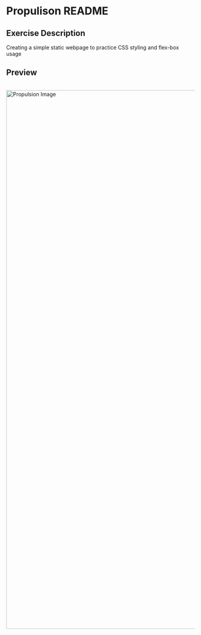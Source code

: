 # Propulison README

## Exercise Description
Creating a simple static webpage to practice CSS styling and flex-box usage

## Preview
<br>

<img width="1440" alt="Propulsion Image" src="https://user-images.githubusercontent.com/110164826/194942471-4f05aa4f-d1ac-467d-85e0-4deccc78c96b.png">




